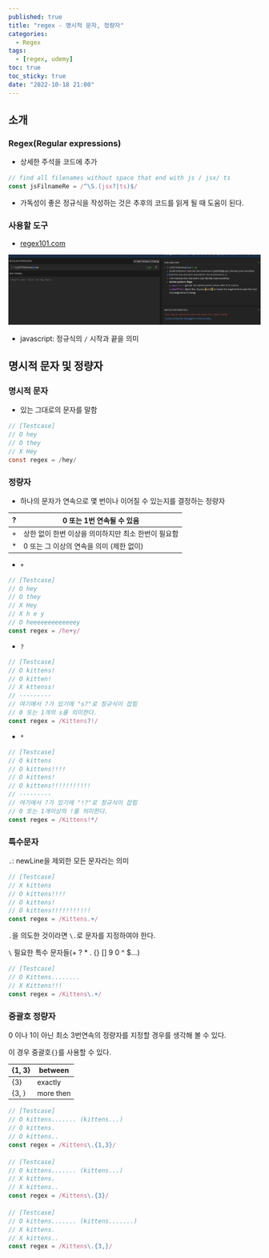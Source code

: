 ```yaml
---
published: true
title: "regex - 명시적 문자, 정량자"
categories:
  - Regex
tags:
  - [regex, udemy]
toc: true
toc_sticky: true
date: "2022-10-18 21:00"
---
```


## 소개

### Regex(Regular expressions)

* 상세한 주석을 코드에 추가

```js
// find all filenames without space that end with js / jsx/ ts
const jsFilnameRe = /^\S.(jsx?|ts)$/
```

* 가독성이 좋은 정규식을 작성하는 것은 추후의 코드를 읽게 될 때 도움이 된다.

### 사용할 도구

* [regex101.com]()

![image-20221018221314887](../../../assets/images/posts/2022-07-12-post-regex-1/image-20221018221314887.png)

* javascript: 정규식의 `/` 시작과 끝을 의미

## 명시적 문자 및 정량자

### 명시적 문자

* 있는 그대로의 문자를 말함

```JAVA
// [Testcase]
// O hey
// O they
// X Hey
const regex = /hey/
```

### 정량자

* 하나의 문자가 연속으로 몇 번이나 이어질 수 있는지를 결정하는 정량자

| ?    | 0 또는 1번 연속될 수 있음                           |
| ---- | --------------------------------------------------- |
| +    | 상한 없이 한번 이상을 의미하지만 최소 한번이 필요함 |
| *    | 0 또는 그 이상의 연속을 의미 (제한 없이)            |

* `+`

```js
// [Testcase]
// O hey
// O they
// X Hey
// X h e y
// O heeeeeeeeeeeeey
const regex = /he+y/
```

* `?`

```js
// [Testcase]
// O kittens!
// O kitten!
// X kttenss!
// ---------
// 여기에서 ?가 있기에 "s?"로 정규식이 잡힘
// 0 또는 1개의 s를 의미한다.
const regex = /Kittens?!/
```

* `*`

```js
// [Testcase]
// O kittens
// O kittens!!!!
// O kittens!
// O kittens!!!!!!!!!!!
// ---------
// 여기에서 ?가 있기에 "!?"로 정규식이 잡힘
// 0 또는 1개이상의 !를 의미한다.
const regex = /Kittens!*/
```

### 특수문자

`.`:  newLine을 제외한 모든 문자라는 의미

```js
// [Testcase]
// X kittens
// O kittens!!!!
// O kittens!
// O kittens!!!!!!!!!!!
const regex = /Kittens.+/
```

`.`을 의도한 것이라면 `\.`로 문자를 지정하여야 한다.

`\` 필요한 특수 문자들(+ ? * . {} [] 9 0 ^ $...)

```js
// [Testcase]
// O Kittens........
// X Kittens!!!
const regex = /Kittens\.+/
```

### 중괄호 정량자

0 이나 1이 아닌 최소 3번연속의 정량자를 지정할 경우를 생각해 볼 수 있다.

이 경우 중괄호`{}`를 사용할 수 있다.

| {1, 3} | between   |
| ------ | --------- |
| {3}    | exactly   |
| {3, }  | more then |

```js
// [Testcase]
// O kittens....... (kittens...)
// O kittens.
// O kittens..
const regex = /Kittens\.{1,3}/

// [Testcase]
// O kittens....... (kittens...)
// X kittens.
// X kittens..
const regex = /Kittens\.{3}/

// [Testcase]
// O kittens....... (kittens.......)
// X kittens.
// X kittens..
const regex = /Kittens\.{3,}/
```

